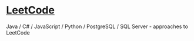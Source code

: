 # [LeetCode](https://leetcode.com/)
Java / C# / JavaScript / Python / PostgreSQL / SQL Server - approaches to LeetCode

